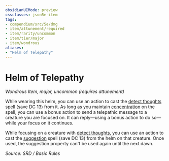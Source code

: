 ```yaml
---
obsidianUIMode: preview
cssclasses: json5e-item
tags:
- compendium/src/5e/dmg
- item/attunement/required
- item/rarity/uncommon
- item/tier/major
- item/wondrous
aliases: 
- "Helm of Telepathy"
---
```

# Helm of Telepathy
*Wondrous Item, major, uncommon (requires attunement)*  


While wearing this helm, you can use an action to cast the [detect thoughts](detect-thoughts.md) spell (save DC 13) from it. As long as you maintain [concentration](Conditions.md#concentration) on the spell, you can use a bonus action to send a telepathic message to a creature you are focused on. It can reply—using a bonus action to do so—while your focus on it continues.

While focusing on a creature with [detect thoughts](detect-thoughts.md), you can use an action to cast the [suggestion](suggestion.md) spell (save DC 13) from the helm on that creature. Once used, the suggestion property can't be used again until the next dawn.

*Source: SRD / Basic Rules*